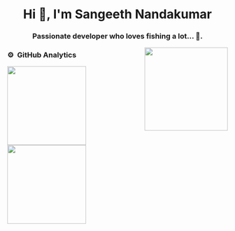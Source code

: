 <h1 align="center">Hi 👋, I'm Sangeeth Nandakumar</h1>
<h3 align="center">Passionate developer who loves fishing a lot... 🐠.</h3>

<img align='right' src="https://avatars.githubusercontent.com/u/9011267?v=4" width="190">

### ⚙️ &nbsp;GitHub Analytics
<p align="left">
<a href="https://github.com/sangeethnandakumar">
  <img height="180em" src="https://github-readme-stats-eight-theta.vercel.app/api?username=sangeethnandakumar&show_icons=true&theme=algolia&include_all_commits=true&count_private=true"/>
  <img height="180em" src="https://github-readme-stats-eight-theta.vercel.app/api/top-langs/?username=sangeethnandakumar&layout=compact&langs_count=8&theme=algolia"/>
</a>
</p>

